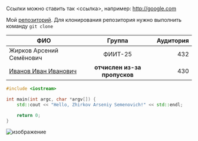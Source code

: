 Ссылки можно ставить так <ссылка>, например: <http://google.com>

Мой [репозиторий](https://github.com/Capiabra/vs-lab-4). Для клонирования репозитория нужно выполнить команду `git clone`

|ФИО|Группа|Аудитория|
|------|:-:|--:|
|Жирков Арсений Семёнович|ФИИТ-25|432|
|<ins>Иванов Иван Иванович</ins>|**отчислен из-за пропусков**|430|

```cpp
#include <iostream>

int main(int argc, char *argv[]) {
    std::cout << "Hello, Zhirkov Arseniy Semenovich!" << std::endl;

    return 0;
}
```

![изображение](https://upload.wikimedia.org/wikipedia/commons/thumb/2/2f/Google_2015_logo.svg/280px-Google_2015_logo.svg.png)